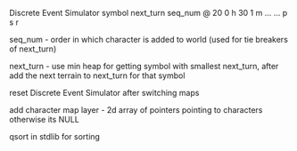 Discrete Event Simulator
symbol   next_turn  seq_num
@            20              0
h              30              1 
m              ...              ...
p
s
r

seq_num - order in which character is added to world (used for tie breakers of next_turn)

next_turn - use min heap for getting symbol with smallest next_turn, after add the next terrain to next_turn for that symbol

reset Discrete Event Simulator after switching maps

add character map layer - 2d array of pointers pointing to characters otherwise its NULL

qsort in stdlib for sorting
